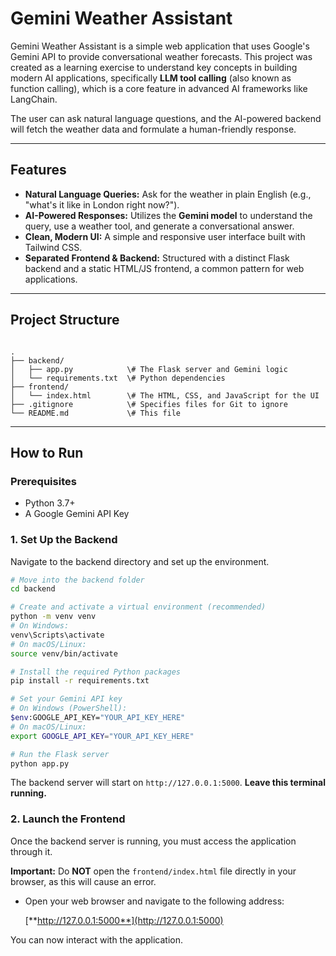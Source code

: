 # Gemini Weather Assistant

Gemini Weather Assistant is a simple web application that uses Google's Gemini API to provide conversational weather forecasts. This project was created as a learning exercise to understand key concepts in building modern AI applications, specifically **LLM tool calling** (also known as function calling), which is a core feature in advanced AI frameworks like LangChain.

The user can ask natural language questions, and the AI-powered backend will fetch the weather data and formulate a human-friendly response.

---

## Features

-   **Natural Language Queries:** Ask for the weather in plain English (e.g., "what's it like in London right now?").
-   **AI-Powered Responses:** Utilizes the **Gemini model** to understand the query, use a weather tool, and generate a conversational answer.
-   **Clean, Modern UI:** A simple and responsive user interface built with Tailwind CSS.
-   **Separated Frontend & Backend:** Structured with a distinct Flask backend and a static HTML/JS frontend, a common pattern for web applications.

---

## Project Structure

```

.
├── backend/
│   ├── app.py            \# The Flask server and Gemini logic
│   └── requirements.txt  \# Python dependencies
├── frontend/
│   └── index.html        \# The HTML, CSS, and JavaScript for the UI
├── .gitignore            \# Specifies files for Git to ignore
└── README.md             \# This file

````

---

## How to Run

### Prerequisites

-   Python 3.7+
-   A Google Gemini API Key

### 1. Set Up the Backend

Navigate to the backend directory and set up the environment.

```bash
# Move into the backend folder
cd backend

# Create and activate a virtual environment (recommended)
python -m venv venv
# On Windows:
venv\Scripts\activate
# On macOS/Linux:
source venv/bin/activate

# Install the required Python packages
pip install -r requirements.txt

# Set your Gemini API key
# On Windows (PowerShell):
$env:GOOGLE_API_KEY="YOUR_API_KEY_HERE"
# On macOS/Linux:
export GOOGLE_API_KEY="YOUR_API_KEY_HERE"

# Run the Flask server
python app.py
````

The backend server will start on `http://127.0.0.1:5000`. **Leave this terminal running.**

### 2\. Launch the Frontend

Once the backend server is running, you must access the application through it.

**Important:** Do **NOT** open the `frontend/index.html` file directly in your browser, as this will cause an error.

  - Open your web browser and navigate to the following address:

    [**http://127.0.0.1:5000**](http://127.0.0.1:5000)

You can now interact with the application.